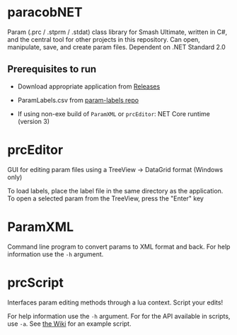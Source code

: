# paracobNET

Param (.prc / .stprm / .stdat) class library for Smash Ultimate, written in C#, and the central tool for other projects in this repository. Can open, manipulate, save, and create param files. Dependent on .NET Standard 2.0

## Prerequisites to run

- Download appropriate application from [Releases](https://github.com/BenHall-7/paracobNET/releases)

- ParamLabels.csv from [param-labels repo](https://github.com/ultimate-research/param-labels)

- If using non-exe build of `ParamXML` or `prcEditor`: NET Core runtime (version 3)

# prcEditor

GUI for editing param files using a TreeView -> DataGrid format (Windows only)

To load labels, place the label file in the same directory as the application. To open a selected param from the TreeView, press the "Enter" key

# ParamXML

Command line program to convert params to XML format and back. For help information use the `-h` argument.

# prcScript

Interfaces param editing methods through a lua context. Script your edits!

For help information use the `-h` argument. For for the API available in scripts, use  `-a`. See [the Wiki](https://github.com/BenHall-7/paracobNET/wiki/prcScript) for an example script.
